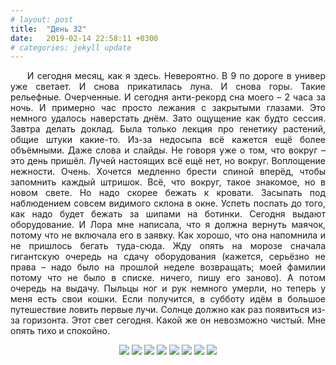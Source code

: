 ```yaml
---
# layout: post
title:  "День 32"
date:   2019-02-14 22:58:11 +0300
# categories: jekyll update
---
```


<div style="text-align: justify">
&nbsp;&nbsp;&nbsp;&nbsp;
И сегодня месяц, как я здесь. Невероятно. В 9 по дороге в универ уже светает. И снова прикатилась луна. И снова горы. Такие рельефные. Очерченные. И сегодня анти-рекорд сна моего – 2 часа за ночь. И примерно час просто лежания с закрытыми глазами. Это немного удалось наверстать днём. Зато ощущение как будто сессия. Завтра делать доклад. Была только лекция про генетику растений, общие штуки какие-то. Из-за недосыпа всё кажется ещё более объёмными. Даже слова и слайды. Не говоря уже о том, что вокруг – это день пришёл. Лучей настоящих всё ещё нет, но вокруг. Воплощение нежности. Очень. Хочется медленно брести спиной вперёд, чтобы запомнить каждый штришок. Всё, что вокруг, такое знакомое, но в новом свете. Но надо скорее бежать к кровати. Засыпать под наблюдением совсем видимого склона в окне. Успеть поспать до того, как надо будет бежать за шипами на ботинки. Сегодня выдают оборудование. И Лора мне написала, что я должна вернуть маячок, потому что не включала его в заявку. Как хорошо, что она напомнила и не пришлось бегать туда-сюда. Жду опять на морозе сначала гигантскую очередь на сдачу оборудования (кажется, серьёзно не права – надо было на прошлой неделе возвращать; моей фамилии потому что не было в списке. ничего, пишу его заново). А потом очередь на выдачу. Пыльцы ног и рук немного умерли, но теперь у меня есть свои кошки. Если получится, в субботу идём в большое путешествие ловить первые лучи. Солнце должно как раз появиться из-за горизонта. Этот свет сегодня. Какой же он невозможно чистый. Мне опять тихо и спокойно.
</div>

<p align="center">
    <img src="{{site.baseurl}}/assets/images/170.png" />
    <img src="{{site.baseurl}}/assets/images/171.png" />
    <img src="{{site.baseurl}}/assets/images/172.png" />
    <img src="{{site.baseurl}}/assets/images/173.png" />
    <img src="{{site.baseurl}}/assets/images/174.png" />
    <img src="{{site.baseurl}}/assets/images/175.png" />
    <img src="{{site.baseurl}}/assets/images/176.png" />
    <img src="{{site.baseurl}}/assets/images/177.png" />
</p>


